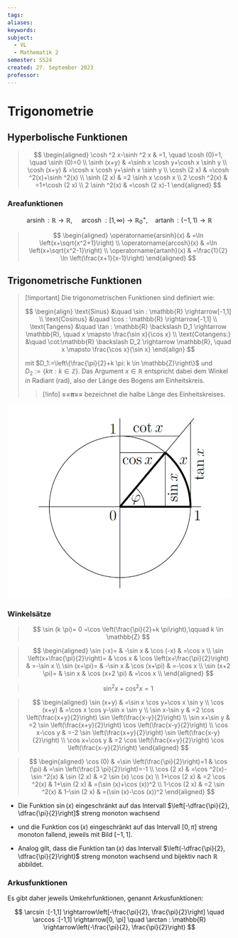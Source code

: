 ```yaml
---
tags: 
aliases: 
keywords: 
subject:
  - VL
  - Mathematik 2
semester: SS24
created: 27. September 2023
professor:
---
```

 

# Trigonometrie

## Hyperbolische Funktionen

> $$
> \begin{aligned}
> \cosh ^2 x-\sinh ^2 x & =1, \quad \cosh (0)=1, \quad \sinh (0)=0 \\
> \sinh (x+y) & =\sinh x \cosh y+\cosh x \sinh y \\
> \cosh (x+y) & =\cosh x \cosh y+\sinh x \sinh y \\
> \cosh (2 x) & =\cosh ^2(x)+\sinh ^2(x) \\
> \sinh (2 x) & =2 \sinh x \cosh x \\
> 2 \cosh ^2(x) & =1+\cosh (2 x) \\
> 2 \sinh ^2(x) & =\cosh (2 x)-1
> \end{aligned}
> $$

### Areafunktionen

$$
\operatorname{arsinh}: \mathbb{R} \rightarrow \mathbb{R}, \quad \text { arcosh }:[1, \infty) \rightarrow \mathbb{R}_0^{+}, \quad \operatorname{artanh}:(-1,1) \rightarrow \mathbb{R}
$$

> $$
> \begin{aligned}
> \operatorname{arsinh}(x) & =\ln \left(x+\sqrt{x^2+1}\right) \\
> \operatorname{arcosh}(x) & =\ln \left(x+\sqrt{x^2-1}\right) \\
> \operatorname{artanh}(x) & =\frac{1}{2} \ln \left(\frac{x+1}{x-1}\right)
> \end{aligned}
> $$

## Trigonometrische Funktionen

> [!important] Die trigonometrischen Funktionen sind definiert wie:
> 
> $$
> \begin{align}
> \text{Sinus} &\quad \sin : \mathbb{R} \rightarrow[-1,1] \\
> \text{Cosinus} &\quad \cos : \mathbb{R} \rightarrow[-1,1]  \\
> \text{Tangens} &\quad \tan : \mathbb{R} \backslash D_1 \rightarrow \mathbb{R}, \quad x \mapsto \frac{\sin x}{\cos x} \\
> \text{Cotangens:} &\quad \cot:\mathbb{R} \backslash D_2 \rightarrow \mathbb{R}, \quad x \mapsto \frac{\cos x}{\sin x}
> \end{align}
> $$
> 
> mit $D_1:=\left\{\frac{\pi}{2}+k \pi: k \in \mathbb{Z}\right\}$ und $D_2:=\{k \pi: k \in \mathbb{Z}\}$.
> Das Argument $x \in \mathbb{R}$ entspricht dabei dem Winkel in Radiant (rad), also der Länge des Bogens am Einheitskreis.
> > [!info] **==$\pi$==** bezeichnet die halbe Länge des Einheitskreises.

![invert_dark|500](assets/Einheitskreis.png)

### Winkelsätze

> $$ \sin (k \pi)= 0 =\cos \left(\frac{\pi}{2}+k \pi\right),\qquad k \in \mathbb{Z} $$

> $$
> \begin{aligned}
> \sin (-x)= & -\sin x & \cos (-x) & =\cos x \\
> \sin \left(x+\frac{\pi}{2}\right)= & \cos x & \cos \left(x+\frac{\pi}{2}\right) & =-\sin x \\
> \sin (x+\pi)= & -\sin x & \cos (x+\pi) & =-\cos x \\
> \sin (x+2 \pi)= & \sin x & \cos (x+2 \pi) & =\cos x \\
> \end{aligned}
> $$

> $$ \sin ^{2} x+\cos ^{2} x=1$$

> $$
> \begin{aligned}
> \sin (x+y) & =\sin x \cos y+\cos x \sin y \\
> \cos (x+y) & =\cos x \cos y-\sin x \sin y \\
> \sin x-\sin y & =2 \cos \left(\frac{x+y}{2}\right) \sin \left(\frac{x-y}{2}\right) \\
> \sin x+\sin y & =2 \sin \left(\frac{x+y}{2}\right) \cos \left(\frac{x-y}{2}\right) \\
> \cos x-\cos y & =-2 \sin \left(\frac{x+y}{2}\right) \sin \left(\frac{x-y}{2}\right) \\
> \cos x+\cos y & =2 \cos \left(\frac{x+y}{2}\right) \cos \left(\frac{x-y}{2}\right)
> \end{aligned}
> $$

> $$
> \begin{aligned}
> \cos (0) & =\sin \left(\frac{\pi}{2}\right)=1 & \cos (\pi) & =\sin \left(\frac{3 \pi}{2}\right)=-1 \\
> \cos (2 x) & =\cos ^2(x)-\sin ^2(x) & \sin (2 x) & =2 \sin (x) \cos (x) \\
> 1+\cos (2 x) & =2 \cos ^2(x) & 1+\sin (2 x) & =(\sin (x)+\cos (x))^2 \\
> 1-\cos (2 x) & =2 \sin ^2(x) & 1-\sin (2 x) & =(\sin (x)-\cos (x))^2
> \end{aligned}
> $$

- Die Funktion $\sin(x)$ eingeschränkt auf das Intervall $\left[-\dfrac{\pi}{2}, \dfrac{\pi}{2}\right]$ streng monoton wachsend
- und die Funktion $\cos (x)$ eingeschränkt auf das Intervall $[0, \pi]$ streng monoton fallend, jeweils mit Bild $[-1,1]$. 

- Analog gilt, dass die Funktion $\tan (x)$ das Intervall $\left(-\dfrac{\pi}{2}, \dfrac{\pi}{2}\right)$ streng monoton wachsend und bijektiv nach $\mathbb{R}$ abbildet.

### Arkusfunktionen

Es gibt daher jeweils Umkehrfunktionen, genannt Arkusfunktionen:

$$
\arcsin :[-1,1] \rightarrow\left[-\frac{\pi}{2}, \frac{\pi}{2}\right] \quad \arccos :[-1,1] \rightarrow[0, \pi] \quad \arctan : \mathbb{R} \rightarrow\left(-\frac{\pi}{2}, \frac{\pi}{2}\right)
$$